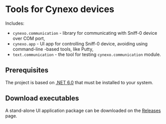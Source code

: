 # Tools for Cynexo devices

Includes:
- `cynexo.communication` - library for communicating with Sniff-0 device over COM port,
- `cynexo.app` - UI app for controlling Sniff-0 device, avoiding using command-line -based tools, like Putty,
- `text.communication` - the tool for testing `cynexo.communication` module.

## Prerequisites

The project is based on [.NET 6.0](https://dotnet.microsoft.com/download/dotnet) that must be installed to your system. 

## Download executables

A stand-alone UI application package can be downloaded on the [Releases](https://github.com/lexasss/Cynexo/releases) page.